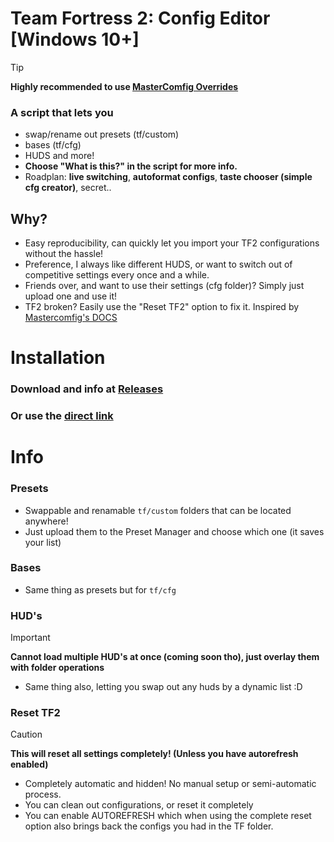 # Team Fortress 2: Config Editor [Windows 10+]
> [!TIP]  
> **Highly recommended to use [MasterComfig Overrides](https://docs.comfig.app/page/customization/custom_configs/)**
### A script that lets you 
- swap/rename out presets (tf/custom)
- bases (tf/cfg)
- HUDS and more!
- **Choose "What is this?" in the script for more info.**  
- Roadplan: **live switching**, **autoformat configs**, **taste chooser (simple cfg creator)**, secret..


## Why?
- Easy reproducibility, can quickly let you import your TF2 configurations without the hassle!
- Preference, I always like different HUDS, or want to switch out of competitive settings every once and a while.
- Friends over, and want to use their settings (cfg folder)? Simply just upload one and use it!
- TF2 broken? Easily use the "Reset TF2" option to fix it. Inspired by [Mastercomfig's DOCS](https://docs.comfig.app/latest/setup/clean_up/)

# Installation
### Download and info at [Releases](https://github.com/UltraToon/Team-Fortress-Config-Editor/releases/tag/release) 
### Or use the [direct link](https://github.com/UltraToon/Team-Fortress-Config-Editor/releases/download/release/Team-Fortress-Config-Editor.bat)

# Info

### Presets
- Swappable and renamable `tf/custom` folders that can be located anywhere!
- Just upload them to the Preset Manager and choose which one (it saves your list)

### Bases
- Same thing as presets but for `tf/cfg`

### HUD's
> [!IMPORTANT]
> **Cannot load multiple HUD's at once (coming soon tho), just overlay them with folder operations**
- Same thing also, letting you swap out any huds by a dynamic list :D

### Reset TF2
> [!CAUTION]
> **This will reset all settings completely! (Unless you have autorefresh enabled)**
- Completely automatic and hidden! No manual setup or semi-automatic process.
- You can clean out configurations, or reset it completely
- You can enable AUTOREFRESH which when using the complete reset option also brings back the configs you had in the TF folder.
